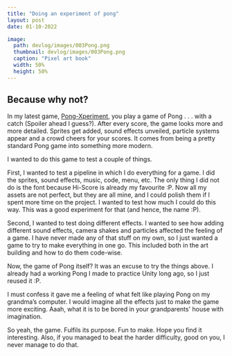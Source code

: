 ```yaml
---
title: "Doing an experiment of pong" 
layout: post
date: 01-10-2022

image: 
  path: devlog/images/003Pong.png 
  thumbnail: devlog/images/003Pong.png
  caption: "Pixel art book"
  width: 50%
  height: 50%
---
```


<h2> Because why not? </h2>

In my latest game, <a href="https://naixgames.itch.io/pong-xperiment">Pong-Xperiment</a>, you play a game of Pong . . . with a catch (Spoiler ahead I guess?). After every score, the game looks more and more detailed. Sprites get added, sound effects unveiled, particle systems appear and a crowd cheers for your scores. It comes from being a pretty standard Pong game into something more modern.

I wanted to do this game to test a couple of things. 

First, I wanted to test a pipeline in which I do everything for a game. I did the sprites, sound effects, music, code, menu, etc. The only thing I did not do is the font because Hi-Score is already my favourite :P. Now all my assets are not perfect, but they are all mine, and I could polish them if I spent more time on the project. I wanted to test how much I could do this way. This was a good experiment for that (and hence, the name :P).

Second, I wanted to test doing different effects. I wanted to see how adding different sound effects, camera shakes and particles affected the feeling of a game. I have never made any of that stuff on my own, so I just wanted a game to try to make everything in one go. This included both in the art building and how to do them code-wise.

Now, the game of Pong itself? It was an excuse to try the things above. I already had a working Pong I made to practice Unity long ago, so I just reused it :P. 

I must confess it gave me a feeling of what felt like playing Pong on my grandma’s computer. I would imagine all the effects just to make the game more exciting. Aaah, what it is to be bored in your grandparents' house with imagination.

So yeah, the game. Fulfils its purpose. Fun to make. Hope you find it interesting. Also, if you managed to beat the harder difficulty, good on you, I never manage to do that.
